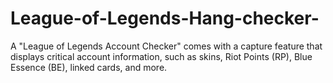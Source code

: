 # League-of-Legends-Hang-checker-
A "League of Legends Account Checker" comes with a capture feature that displays critical account information, such as skins, Riot Points (RP), Blue Essence (BE), linked cards, and more.
